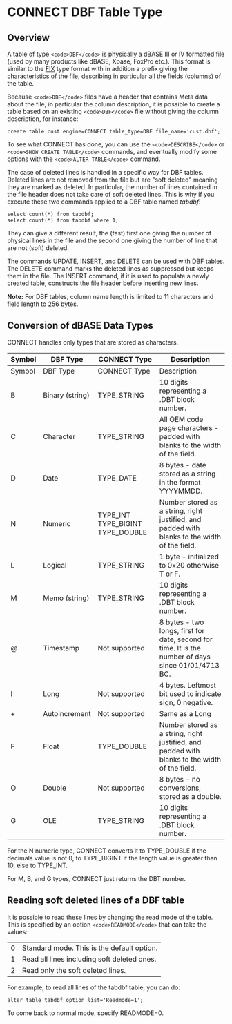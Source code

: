 
# CONNECT DBF Table Type


## Overview


A table of type `<code>DBF</code>` is physically a dBASE III or IV formatted file (used by
many products like dBASE, Xbase, FoxPro etc.). This format is similar to the
[FIX](connect-dos-and-fix-table-types.md) type format with in addition a prefix giving the characteristics of the
file, describing in particular all the fields (columns) of the table.


Because `<code>DBF</code>` files have a header that contains Meta data about the file, in
particular the column description, it is possible to create a table based on an
existing `<code>DBF</code>` file without giving the column description, for instance:


```
create table cust engine=CONNECT table_type=DBF file_name='cust.dbf';
```

To see what CONNECT has done, you can use the `<code>DESCRIBE</code>`
or `<code>SHOW CREATE TABLE</code>` commands, and eventually modify some options with
the `<code>ALTER TABLE</code>` command.


The case of deleted lines is handled in a specific way for DBF tables. Deleted
lines are not removed from the file but are "soft deleted" meaning they are
marked as deleted. In particular, the number of lines contained in the file
header does not take care of soft deleted lines. This is why if you execute
these two commands applied to a DBF table named *tabdbf*:


```
select count(*) from tabdbf;
select count(*) from tabdbf where 1;
```

They can give a different result, the (fast) first one giving the number of
physical lines in the file and the second one giving the number of line that
are not (soft) deleted.


The commands UPDATE, INSERT, and DELETE can be used with DBF tables. The DELETE
command marks the deleted lines as suppressed but keeps them in the file. The
INSERT command, if it is used to populate a newly created table, constructs the
file header before inserting new lines.


**Note:** For DBF tables, column name length is limited to 11 characters and
field length to 256 bytes.


## Conversion of dBASE Data Types


CONNECT handles only types that are stored as characters.



| Symbol | DBF Type | CONNECT Type | Description |
| --- | --- | --- | --- |
| Symbol | DBF Type | CONNECT Type | Description |
| B | Binary (string) | TYPE_STRING | 10 digits representing a .DBT block number. |
| C | Character | TYPE_STRING | All OEM code page characters - padded with blanks to the width of the field. |
| D | Date | TYPE_DATE | 8 bytes - date stored as a string in the format YYYYMMDD. |
| N | Numeric | TYPE_INT TYPE_BIGINT TYPE_DOUBLE | Number stored as a string, right justified, and padded with blanks to the width of the field. |
| L | Logical | TYPE_STRING | 1 byte - initialized to 0x20 otherwise T or F. |
| M | Memo (string) | TYPE_STRING | 10 digits representing a .DBT block number. |
| @ | Timestamp | Not supported | 8 bytes - two longs, first for date, second for time. It is the number of days since 01/01/4713 BC. |
| I | Long | Not supported | 4 bytes. Leftmost bit used to indicate sign, 0 negative. |
| + | Autoincrement | Not supported | Same as a Long |
| F | Float | TYPE_DOUBLE | Number stored as a string, right justified, and padded with blanks to the width of the field. |
| O | Double | Not supported | 8 bytes - no conversions, stored as a double. |
| G | OLE | TYPE_STRING | 10 digits representing a .DBT block number. |



For the N numeric type, CONNECT converts it to TYPE_DOUBLE if the decimals value is not 0, to TYPE_BIGINT if the length value is greater than 10, else to TYPE_INT.


For M, B, and G types, CONNECT just returns the DBT number.


## Reading soft deleted lines of a DBF table


It is possible to read these lines by changing the read mode of the table. This
is specified by an option `<code>READMODE</code>` that can take the values:


|   |   |
| --- | --- |
| 0 | Standard mode. This is the default option. |
| 1 | Read all lines including soft deleted ones. |
| 2 | Read only the soft deleted lines. |


For example, to read all lines of the tabdbf table, you can do:


```
alter table tabdbf option_list='Readmode=1';
```

To come back to normal mode, specify READMODE=0.

